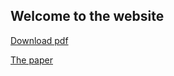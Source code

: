 ## Welcome to the website

[Download pdf](https://github.com/xaviergp/website2/blob/master/Test_pdf.pdf)

[The paper](https://github.com/xaviergp/website2/edit/master/README.md)
